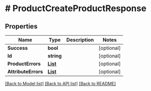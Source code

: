 # # ProductCreateProductResponse


## Properties 


Name | Type | Description | Notes
------------ | ------------- | ------------- | -------------
**Success**| **bool** |   | [optional]
**Id**| **string** |   | [optional]
**ProductErrors**| [**List<ProductProductResponseError>**](ProductProductResponseError.md) |   | [optional]
**AttributeErrors**| [**List<ProductAttributeResponseError>**](ProductAttributeResponseError.md) |   | [optional]


[[Back to Model list]](../../README.md#models) [[Back to API list]](../../README.md#endpoints) [[Back to README]](../../README.md)

